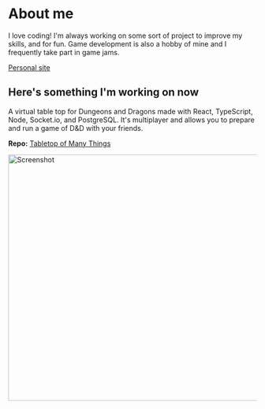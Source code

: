 # About me

I love coding! I'm always working on some sort of project to improve my skills, and for fun.
Game development is also a hobby of mine and I frequently take part in game jams.

[Personal site](https://bennett-smrdel.netlify.app)

## Here's something I'm working on now

A virtual table top for Dungeons and Dragons made with React, TypeScript, Node, Socket.io, and PostgreSQL.
It's multiplayer and allows you to prepare and run a game of D&D with your friends.

**Repo:** [Tabletop of Many Things](https://github.com/bsmrdel101/Tabletop-of-Many-Things)
<!-- 
![Screenshot](https://user-images.githubusercontent.com/43832671/218555309-51ad226c-ae20-4aa0-8da5-73fd486d1ff5.png) -->
<img src="https://user-images.githubusercontent.com/43832671/218555309-51ad226c-ae20-4aa0-8da5-73fd486d1ff5.png" alt="Screenshot" width="770" height="500" />
